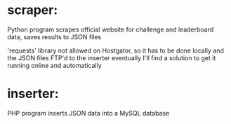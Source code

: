 # scraper:
Python program scrapes official website for challenge and leaderboard data, saves results to JSON files

'requests' library not allowed on Hostgator, so it has to be done locally and the JSON files FTP'd to the inserter
eventually I'll find a solution to get it running online and automatically


# inserter:
PHP program inserts JSON data into a MySQL database
